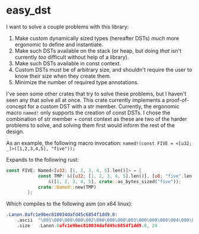 # easy_dst

I want to solve a couple problems with this library:
1. Make custom dynamically sized types (hereafter DSTs) *much* more ergonomic to define and instantiate.
2. Make such DSTs available on the stack (or heap, but doing *that* isn't currently *too* difficult without help of a library).
3. Make such DSTs available in const context.
4. Custom DSTs must be of arbitrary size, and shouldn't require the user to know their size when they create them.
5. Minimize the number of required type annotations.

I've seen some other crates that try to solve these problems, but I haven't seen any that solve all at once. This crate currently implements a proof-of-concept for a custom DST with a str member. Currently, the ergonomic macro `named!` only supports the creation of const DSTs. I chose the combination of str member + const context as these are two of the harder problems to solve, and solving them first would inform the rest of the design.

As an example, the following macro invocation:
`named!(const FIVE = <[u32; _]>([1,2,3,4,5], "five"));`

Expands to the following rust:
```rust
const FIVE: Named<[u32; [1, 2, 3, 4, 5].len()]> = {
            const TMP: &([u32; [1, 2, 3, 4, 5].len()], [u8; "five".len()]) =
                &([1, 2, 3, 4, 5], crate::as_bytes_sized("five"));
            crate::Named::new(TMP)
        };
```
Which compiles to the following asm (on x64 linux):
```asm
.Lanon.8afc1e9bec810034dafd45c6854f1dd9.0:
	.ascii	"\001\000\000\000\002\000\000\000\003\000\000\000\004\000\000\000\005\000\000\000five"
	.size	.Lanon.8afc1e9bec810034dafd45c6854f1dd9.0, 24
```
